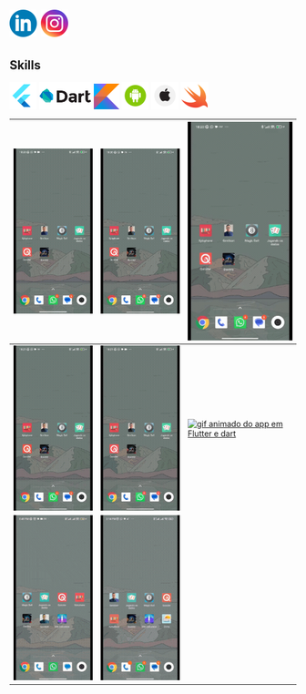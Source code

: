 # [![linkedin](Documentation/linkedin.png)](https://www.linkedin.com/in/genilson-do-carmo-8a42b89a/) [![instagram](Documentation/instagram.png)](https://www.instagram.com/genilson_carmo/)

## Skills

<p align="left">
   <img src="https://github.com/GenilsonDC/Skills_icons_48x48/blob/main/icons/flutter.png?raw=true"  alt="flutter" /> <img src="https://github.com/GenilsonDC/Skills_icons_48x48/blob/main/icons/dart.png?raw=true"  alt="dart" /> <img src="https://github.com/GenilsonDC/Skills_icons_48x48/blob/main/icons/kotlin.png?raw=true"  alt="kotlin" />  <img src="https://github.com/GenilsonDC/Skills_icons_48x48/blob/main/icons/android.png?raw=true"  alt="Android image" />   <img src="https://github.com/GenilsonDC/Skills_icons_48x48/blob/main/icons/ios.png?raw=true"  alt="ios" /> <img src="https://github.com/GenilsonDC/Skills_icons_48x48/blob/main/icons/swift.png?raw=true"  alt="Swift" />
</p>



| [<img src="Documentation/gif1.gif" alt="gif animado do primeiro app em Flutter e dart" />](https://github.com/GenilsonDC/Flutter/tree/main/mi_card) | [<img src="Documentation/gif2.gif" alt="gif animado do segundo app em Flutter e dart" />](https://github.com/GenilsonDC/Flutter/tree/main/jogando_os_dados) | [<img src="Documentation/gif3.gif" alt="gif animado do terceiro app em Flutter e dart" />](https://github.com/GenilsonDC/Flutter/tree/main/Magic_ball) |
| :----------------------------------------------------------- | :----------------------------------------------------------- | :----------------------------------------------------------- |
| [<img src="Documentation/gif4.gif" alt="gif animado do quarto app em Flutter e dart" />](https://github.com/GenilsonDC/Flutter/tree/main/Xylophone) | [<img src="Documentation/gif5.gif" alt="gif animado do app em Flutter e dart" />](https://github.com/GenilsonDC/Flutter/tree/main/quizzler) | [<img src="Documentation/gif6.gif" alt="gif animado do app em Flutter e dart" />](https://github.com/GenilsonDC/Flutter/tree/main/destini) |
| [<img src="Documentation/gif7.gif" alt="gif animado do app em Flutter e dart" />](https://github.com/GenilsonDC/Flutter/tree/main/bmi_calculator) | [<img src="Documentation/gif8.gif" alt="gif animado do app em Flutter e dart" />](https://github.com/GenilsonDC/Flutter/tree/main/Clima) |                                                              |

   

